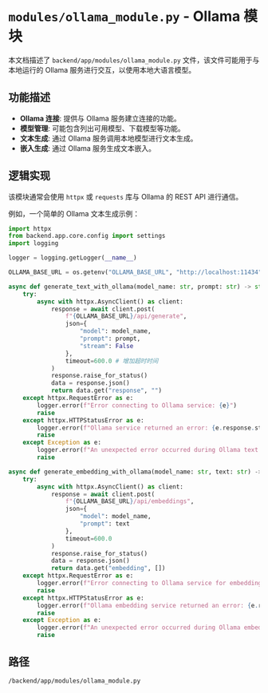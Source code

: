 # `modules/ollama_module.py` - Ollama 模块

本文档描述了 `backend/app/modules/ollama_module.py` 文件，该文件可能用于与本地运行的 Ollama 服务进行交互，以使用本地大语言模型。

## 功能描述
*   **Ollama 连接**: 提供与 Ollama 服务建立连接的功能。
*   **模型管理**: 可能包含列出可用模型、下载模型等功能。
*   **文本生成**: 通过 Ollama 服务调用本地模型进行文本生成。
*   **嵌入生成**: 通过 Ollama 服务生成文本嵌入。

## 逻辑实现
该模块通常会使用 `httpx` 或 `requests` 库与 Ollama 的 REST API 进行通信。

例如，一个简单的 Ollama 文本生成示例：
```python
import httpx
from backend.app.core.config import settings
import logging

logger = logging.getLogger(__name__)

OLLAMA_BASE_URL = os.getenv("OLLAMA_BASE_URL", "http://localhost:11434")

async def generate_text_with_ollama(model_name: str, prompt: str) -> str:
    try:
        async with httpx.AsyncClient() as client:
            response = await client.post(
                f"{OLLAMA_BASE_URL}/api/generate",
                json={
                    "model": model_name,
                    "prompt": prompt,
                    "stream": False
                },
                timeout=600.0 # 增加超时时间
            )
            response.raise_for_status()
            data = response.json()
            return data.get("response", "")
    except httpx.RequestError as e:
        logger.error(f"Error connecting to Ollama service: {e}")
        raise
    except httpx.HTTPStatusError as e:
        logger.error(f"Ollama service returned an error: {e.response.status_code} - {e.response.text}")
        raise
    except Exception as e:
        logger.error(f"An unexpected error occurred during Ollama text generation: {e}")
        raise

async def generate_embedding_with_ollama(model_name: str, text: str) -> list[float]:
    try:
        async with httpx.AsyncClient() as client:
            response = await client.post(
                f"{OLLAMA_BASE_URL}/api/embeddings",
                json={
                    "model": model_name,
                    "prompt": text
                },
                timeout=600.0
            )
            response.raise_for_status()
            data = response.json()
            return data.get("embedding", [])
    except httpx.RequestError as e:
        logger.error(f"Error connecting to Ollama service for embedding: {e}")
        raise
    except httpx.HTTPStatusError as e:
        logger.error(f"Ollama embedding service returned an error: {e.response.status_code} - {e.response.text}")
        raise
    except Exception as e:
        logger.error(f"An unexpected error occurred during Ollama embedding generation: {e}")
        raise
```

## 路径
`/backend/app/modules/ollama_module.py`